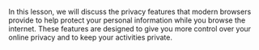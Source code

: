 
In this lesson, we will discuss the privacy features that modern browsers provide to help protect your personal information while you browse the internet. These features are designed to give you more control over your online privacy and to keep your activities private.
<!--stackedit_data:
eyJoaXN0b3J5IjpbLTEzNDY2MzExMzVdfQ==
-->
